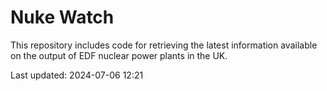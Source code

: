 # Nuke Watch

This repository includes code for retrieving the latest information available on the output of EDF nuclear power plants in the UK.

Last updated: 2024-07-06 12:21